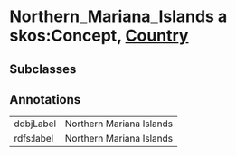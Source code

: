 # Northern_Mariana_Islands a skos:Concept, [Country](/0.1/Country)

## Subclasses

## Annotations

|||
|-----|-----|
|ddbjLabel|Northern Mariana Islands|
|rdfs:label|Northern Mariana Islands|

